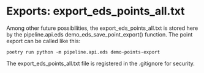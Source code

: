 # Exports: export_eds_points_all.txt
Among other future possibilities, the export_eds_points_all.txt is stored here by the pipeline.api.eds demo_eds_save_point_export() function.
The point export can be called like this:
```
poetry run python -m pipeline.api.eds demo-points-export
```
The export_eds_points_all.txt file is registered in the .gitignore for security.
